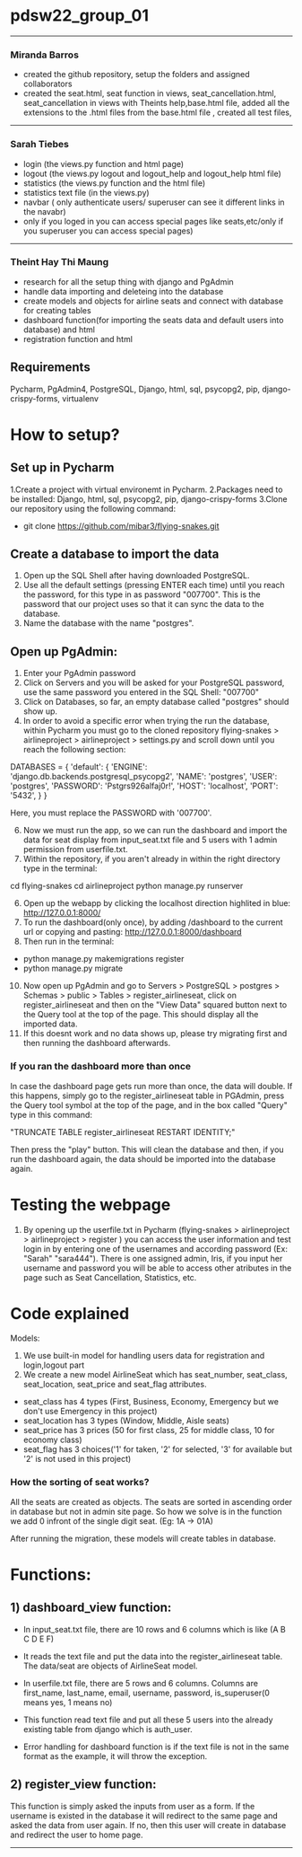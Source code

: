 # pdsw22_group_01


***
### Miranda Barros
- created the github repository, setup the folders and assigned collaborators
- created the seat.html, seat function in views, seat_cancellation.html, seat_cancellation in views with Theints help,base.html file, added all the extensions to the .html files from the base.html file
, created all test files, 
***
### Sarah Tiebes
- login (the views.py function and html page)
- logout (the views.py logout and logout_help and logout_help html file)
- statistics (the views.py function and the html file)
- statistics text file (in the views.py)
- navbar ( only authenticate users/ superuser can see it different links in the navabr)
- only if you loged in you can access special pages like seats,etc/only if you superuser you can access special pages)

***
### Theint Hay Thi Maung
- research for all the setup thing with django and PgAdmin
- handle data importing and deleteing into the database
- create models and objects for airline seats and connect with database for creating tables 
- dashboard function(for importing the seats data and default users into database) and html
- registration function and html


## Requirements
Pycharm, PgAdmin4, PostgreSQL, Django, html, sql, psycopg2, pip, django-crispy-forms, virtualenv

# How to setup?
## Set up in Pycharm
1.Create a project with virtual environemt in Pycharm.
2.Packages need to be installed: Django, html, sql, psycopg2, pip, django-crispy-forms
3.Clone our repository using the following command:

- git clone https://github.com/mibar3/flying-snakes.git

## Create a database to import the data
1. Open up the SQL Shell after having downloaded PostgreSQL. 
2. Use all the default settings (pressing ENTER each time) until you reach the password, for this type in as password "007700". This
is the password that our project uses so that it can sync the data to the database.
3. Name the database with the name "postgres".

## Open up PgAdmin:
1. Enter your PgAdmin password 
2. Click on Servers and you will be asked for your PostgreSQL password, use the same password you entered in the SQL Shell: "007700"
3. Click on Databases, so far, an empty database called "postgres" should show up.
4. In order to avoid a specific error when trying the run the database, within Pycharm you must go to the cloned repository flying-snakes > airlineproject > airlineproject > settings.py and scroll down until you reach the following section:

DATABASES = {
   'default': {
       'ENGINE': 'django.db.backends.postgresql_psycopg2',
       'NAME': 'postgres',
       'USER': 'postgres',
       'PASSWORD': 'Pstgrs926alfaj0r!',
       'HOST': 'localhost',
       'PORT': '5432',
   }
}

Here, you must replace the PASSWORD with '007700'.

6. Now we must run the app, so we can run the dashboard and import the data for seat display from input_seat.txt file and 5 users with 1 admin permission from userfile.txt. 
7. Within the repository, if you aren't already in within the right directory type in the terminal:

cd flying-snakes
cd airlineproject
python manage.py runserver

6. Open up the webapp by clicking the localhost direction highlited in blue: http://127.0.0.1:8000/
7.  To run the dashboard(only once), by adding /dashboard to the current url or copying and pasting: http://127.0.0.1:8000/dashboard
8. Then run in the terminal:
 
- python manage.py makemigrations register
- python manage.py migrate

10.  Now open up PgAdmin and go to Servers > PostgreSQL > postgres > Schemas > public > Tables > register_airlineseat, click on register_airlineseat and then on the "View Data" squared button next to the Query tool at the top of the page. This should display all the imported data. 
11.  If this doesnt work and no data shows up, please try migrating first and then running the dashboard afterwards.

### If you ran the dashboard more than once

In case the dashboard page gets run more than once, the data will double. If this happens, simply go to the register_airlineseat table in PGAdmin, press the Query
tool symbol at the top of the page, and in the box called "Query" type in this command: 

"TRUNCATE TABLE register_airlineseat RESTART IDENTITY;"

Then press the "play" button. This will clean the database and then, if you run the dashboard again, the data should be imported into the database again.

# Testing the webpage

1. By opening up the userfile.txt in Pycharm (flying-snakes > airlineproject > airlineproject > register ) you can access the user information and test login in by entering one of the usernames and according password (Ex: "Sarah" "sara444"). There is one assigned admin, Iris, if you input her username and password you will be able to access other atributes in the page such as Seat Cancellation, Statistics, etc.

# Code explained

Models: 
1) We use built-in model for handling users data for registration and login,logout part
2) We create a new model AirlineSeat which has seat_number, seat_class, seat_location, seat_price and seat_flag attributes. 
  - seat_class has 4 types (First, Business, Economy, Emergency but we don't use Emergency in this project)
  - seat_location has 3 types (Window, Middle, Aisle seats)
  - seat_price has 3 prices (50 for first class, 25 for middle class, 10 for economy class)
  - seat_flag has 3 choices('1' for taken, '2' for selected, '3' for available but '2' is not used in this project)
 
 ### How the sorting of seat works?
All the seats are created as objects. The seats are sorted in ascending order in database but not in admin site page. So how we solve is in the function we add 0 infront of the single digit seat. (Eg: 1A -> 01A) 

 After running the migration, these models will create tables in database. 
 
 # Functions:
 ## 1) dashboard_view function:
- In input_seat.txt file, there are 10 rows and 6 columns which is like (A B C D E F)
- It reads the text file and put the data into the register_airlineseat table. The data/seat are objects of AirlineSeat model.
 
- In userfile.txt file, there are 5 rows and 6 columns. Columns are first_name, last_name, email, username, password, is_superuser(0 means yes, 1 means no)
- This function read text file and put all these 5 users into the already existing table from django which is auth_user.
 
- Error handling for dashboard function is if the text file is not in the same format as the example, it will throw the exception.
 
 ## 2) register_view function:
 This function is simply asked the inputs from user as a form. If the username is existed in the database it will redirect to the same page and asked the data from user again. If no, then this user will create in database and redirect the user to home page. 
 
 ***
 
 
